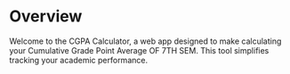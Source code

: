 # Overview
Welcome to the CGPA Calculator, a web app designed to make calculating your Cumulative Grade Point Average OF 7TH SEM. This tool simplifies tracking your academic performance.

